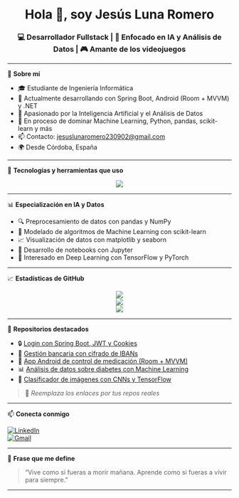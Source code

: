 <h1 align="center">Hola 👋, soy Jesús Luna Romero</h1>
<h3 align="center">💻 Desarrollador Fullstack | 🤖 Enfocado en IA y Análisis de Datos | 🎮 Amante de los videojuegos</h3>

---

🌟 **Sobre mí**

- 🎓 Estudiante de Ingeniería Informática
- 💼 Actualmente desarrollando con Spring Boot, Android (Room + MVVM) y .NET
- 🧠 Apasionado por la Inteligencia Artificial y el Análisis de Datos
- 🚀 En proceso de dominar Machine Learning, Python, pandas, scikit-learn y más
- 📫 Contacto: jesuslunaromero230902@gmail.com
- 🌍 Desde Córdoba, España

---

📌 **Tecnologías y herramientas que uso**

<p align="center">
  <img src="https://skillicons.dev/icons?i=java,spring,androidstudio,kotlin,cs,dotnet,python,py,pandas,numpy,scikit-learn,jupyter,html,css,js,ts,sqlite,mysql,git,github,vscode,idea" />
</p>

---

📊 **Especialización en IA y Datos**

- 🔍 Preprocesamiento de datos con pandas y NumPy
- 🤖 Modelado de algoritmos de Machine Learning con scikit-learn
- 📈 Visualización de datos con matplotlib y seaborn
- 🧪 Desarrollo de notebooks con Jupyter
- 🧠 Interesado en Deep Learning con TensorFlow y PyTorch

---

📈 **Estadísticas de GitHub**

<p align="center">
  <img src="https://github-readme-stats.vercel.app/api?username=jesuslunaromero&show_icons=true&theme=tokyonight" />
  <br />
  <img src="https://github-readme-streak-stats.herokuapp.com?user=jesuslunaromero&theme=tokyonight&hide_border=true" />
  <br />
  <img src="https://github-readme-stats.vercel.app/api/top-langs/?username=jesuslunaromero&layout=compact&theme=tokyonight" />
</p>

---

📂 **Repositorios destacados**

- 🔒 [Login con Spring Boot, JWT y Cookies](https://github.com/jesuslunaromero/nombre-del-repo)
- 🏦 [Gestión bancaria con cifrado de IBANs](https://github.com/jesuslunaromero/nombre-del-repo)
- 💊 [App Android de control de medicación (Room + MVVM)](https://github.com/jesuslunaromero/nombre-del-repo)
- 📊 [Análisis de datos sobre diabetes con Machine Learning](https://github.com/jesuslunaromero/nombre-del-repo)
- 🧠 [Clasificador de imágenes con CNNs y TensorFlow](https://github.com/jesuslunaromero/nombre-del-repo)

> 📝 *Reemplaza los enlaces por tus repos reales*

---

📫 **Conecta conmigo**

[![LinkedIn](https://img.shields.io/badge/-LinkedIn-blue?logo=linkedin&style=flat-square)](https://www.linkedin.com/in/jesuslunaromero)  
[![Gmail](https://img.shields.io/badge/-Gmail-red?logo=gmail&style=flat-square)](mailto:jesuslunaromero230902@gmail.com)

---

💬 **Frase que me define**

> “Vive como si fueras a morir mañana. Aprende como si fueras a vivir para siempre.”

---
